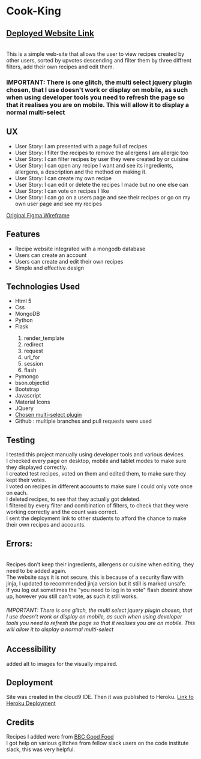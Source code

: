 <H1>Cook-King</H1>
<h2><a href="http://cooking-app-doug.herokuapp.com/add_recipe" target="_blank">Deployed Website Link</a></h2>
<br>
This is a simple web-site that allows the user to view recipes created by other users, sorted by upvotes descending and filter them by three diffrent filters, add their own recipes and edit them.
<h3>IMPORTANT: There is one glitch, the multi select jquery plugin chosen, that I use doesn't work or display on mobile, 
as such when using developer tools you need to refresh the page so that it realises you are on mobile. This will allow it to display a normal multi-select</h3>
<H2>UX</h2>

<ul> 
<li>User Story: I am presented with a page full of recipes</li> 
<li>User Story: I filter the recipes to remove the allergens I am allergic too</li> 
<li>User Story: I can filter recipes by user they were created by or cuisine</li> 
<li>User Story: I can open any recipe I want and see its ingredients, allergens, a description and the method on making it.</li> 
<li>User Story: I can create my own recipe</li> 
<li>User Story: I can edit or delete the recipes I made but no one else can</li> 
<li>User Story: I can vote on recipes I like</li> 
<li>User Story: I can go on a users page and see their recipes or go on my own user page and see my recipes</li> 
</ul>

<a href="https://www.figma.com/file/dfXxW1Q4bMgBqKVG6HSRXJnQ/Untitled?node-id=0%3A1" target="_blank">Original Figma Wireframe</a>

<h2> Features </h2>

<ul> 
<li>Recipe website integrated with a mongodb database</li> 
<li>Users can create an account</li> 
<li>Users can create and edit their own recipes</li> 
<li>Simple and effective design</li> 
</ul>

<h2>Technologies Used</h2>

<ul> <li>Html 5</li> 
<li>Css</li> 
<li>MongoDB</li>
<li>Python</li>
<li>Flask</li>
<ol>
<li>render_template</li>
<li>redirect</li>
<li>request</li>
<li>url_for</li> 
<li>session</li>
<li>flash</li>
</ol>
<li>Pymongo</li>
<li>bson.objectid</li>
<li>Bootstrap</li>
<li>Javascript</li>
<li>Material Icons</li>
<li>JQuery</li> 
<a href="https://harvesthq.github.io/chosen/" target="_blank"><li>Chosen multi-select plugin</li></a>
<li> Github : multiple branches and pull requests were used</li>
</ul>

<h2>Testing</h2> 
I tested this project manually using developer tools and various devices.
<br>
I checked every page on desktop, mobile and tablet modes to make sure they displayed correctly.
<br>
I created test recipes, voted on them and edited them, to make sure they kept their votes.
<br>
I voted on recipes in different accounts to make sure I could only vote once on each.
<br>
I deleted recipes, to see that they actually got deleted.
<br>
I filtered by every filter and combination of filters, to check that they were working correctly and the count was correct.
<br>
I sent the deployment link to other students to afford the chance to make their own recipes and accounts.
<br>
<h2>Errors:</h2>
<br>
Recipes don't keep their ingredients, allergens or cuisine when editing, they need to be added again.<br>
The website says it is not secure, this is because of a security flaw with jinja, I updated to recommended jinja version but it still is marked unsafe.<br>
If you log out sometimes the "you need to log in to vote" flash doesnt show up, however you still can't vote, as such it still works.<br>
<h6>IMPORTANT: There is one glitch, the multi select jquery plugin chosen, that I use doesn't work or display on mobile, 
as such when using developer tools you need to refresh the page so that it realises you are on mobile. This will allow it to display a normal multi-select</h6>
<h2>Accessibility</h2>
added alt to images for the visually impaired.

<h2>Deployment</h2> Site was created in the cloud9 IDE. Then it was published to Heroku. <a href="http://cooking-app-doug.herokuapp.com/add_recipe" target="_blank">Link to Heroku Deployment</a>

<h2>Credits</h2> 
Recipes I added were from <a href="https://www.bbcgoodfood.com/recipes" target="_blank">BBC Good Food</a> 
<br> 
I got help on various glitches from fellow slack users on the code institute slack, this was very helpful.